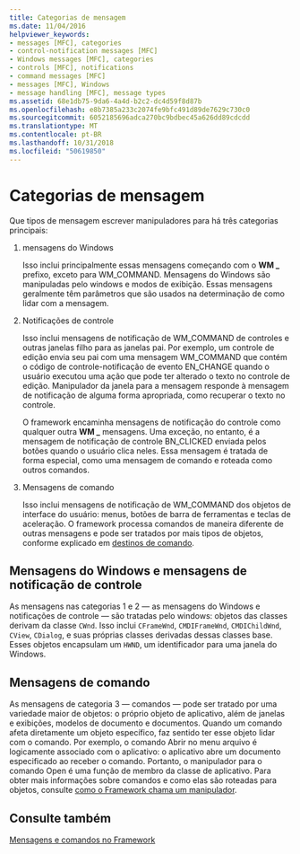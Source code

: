 ```yaml
---
title: Categorias de mensagem
ms.date: 11/04/2016
helpviewer_keywords:
- messages [MFC], categories
- control-notification messages [MFC]
- Windows messages [MFC], categories
- controls [MFC], notifications
- command messages [MFC]
- messages [MFC], Windows
- message handling [MFC], message types
ms.assetid: 68e1db75-9da6-4a4d-b2c2-dc4d59f8d87b
ms.openlocfilehash: e8b7385a233c2074fe9bfc491d89de7629c730c0
ms.sourcegitcommit: 6052185696adca270bc9bdbec45a626dd89cdcdd
ms.translationtype: MT
ms.contentlocale: pt-BR
ms.lasthandoff: 10/31/2018
ms.locfileid: "50619850"
---
```

# <a name="message-categories"></a>Categorias de mensagem

Que tipos de mensagem escrever manipuladores para há três categorias principais:

1. mensagens do Windows

   Isso inclui principalmente essas mensagens começando com o **WM _** prefixo, exceto para WM_COMMAND. Mensagens do Windows são manipuladas pelo windows e modos de exibição. Essas mensagens geralmente têm parâmetros que são usados na determinação de como lidar com a mensagem.

1. Notificações de controle

   Isso inclui mensagens de notificação de WM_COMMAND de controles e outras janelas filho para as janelas pai. Por exemplo, um controle de edição envia seu pai com uma mensagem WM_COMMAND que contém o código de controle-notificação de evento EN_CHANGE quando o usuário executou uma ação que pode ter alterado o texto no controle de edição. Manipulador da janela para a mensagem responde à mensagem de notificação de alguma forma apropriada, como recuperar o texto no controle.

   O framework encaminha mensagens de notificação do controle como qualquer outra **WM _** mensagens. Uma exceção, no entanto, é a mensagem de notificação de controle BN_CLICKED enviada pelos botões quando o usuário clica neles. Essa mensagem é tratada de forma especial, como uma mensagem de comando e roteada como outros comandos.

1. Mensagens de comando

   Isso inclui mensagens de notificação de WM_COMMAND dos objetos de interface do usuário: menus, botões de barra de ferramentas e teclas de aceleração. O framework processa comandos de maneira diferente de outras mensagens e pode ser tratados por mais tipos de objetos, conforme explicado em [destinos de comando](../mfc/command-targets.md).

##  <a name="_core_windows_messages_and_control.2d.notification_messages"></a> Mensagens do Windows e mensagens de notificação de controle

As mensagens nas categorias 1 e 2 — as mensagens do Windows e notificações de controle — são tratadas pelo windows: objetos das classes derivam da classe `CWnd`. Isso inclui `CFrameWnd`, `CMDIFrameWnd`, `CMDIChildWnd`, `CView`, `CDialog`, e suas próprias classes derivadas dessas classes base. Esses objetos encapsulam um `HWND`, um identificador para uma janela do Windows.

##  <a name="_core_command_messages"></a> Mensagens de comando

As mensagens de categoria 3 — comandos — pode ser tratado por uma variedade maior de objetos: o próprio objeto de aplicativo, além de janelas e exibições, modelos de documento e documentos. Quando um comando afeta diretamente um objeto específico, faz sentido ter esse objeto lidar com o comando. Por exemplo, o comando Abrir no menu arquivo é logicamente associado com o aplicativo: o aplicativo abre um documento especificado ao receber o comando. Portanto, o manipulador para o comando Open é uma função de membro da classe de aplicativo. Para obter mais informações sobre comandos e como elas são roteadas para objetos, consulte [como o Framework chama um manipulador](../mfc/how-the-framework-calls-a-handler.md).

## <a name="see-also"></a>Consulte também

[Mensagens e comandos no Framework](../mfc/messages-and-commands-in-the-framework.md)

